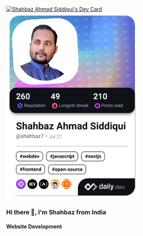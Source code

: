 <a href="https://app.daily.dev/shahbaz7"><img src="https://api.daily.dev/devcards/v2/g2gB9vXOh9MXsB10ydU35.png?type=default&r=ifk" width="356" alt="Shahbaz Ahmad Siddiqui's Dev Card"/></a>
<a href="https://app.daily.dev/shahbaz7"><img src="./devcard.png" width="356" alt="Shahbaz Ahmad Siddiqui's Dev Card"/></a>

### Hi there 👋, I'm Shahbaz from India
#### Website Development



<!--
**shahbazaldiablo/shahbazaldiablo** is a ✨ _special_ ✨ repository because its `README.md` (this file) appears on your GitHub profile.

Here are some ideas to get you started:

- 🔭 I’m currently working on ...
- 🌱 I’m currently learning ...
- 👯 I’m looking to collaborate on ...
- 🤔 I’m looking for help with ...
- 💬 Ask me about ...
- 📫 How to reach me: ...
- 😄 Pronouns: ...
- ⚡ Fun fact: ...
-->
